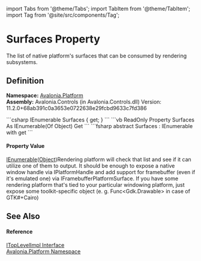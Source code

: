 import Tabs from '@theme/Tabs'; 
import TabItem from '@theme/TabItem'; 
import Tag from '@site/src/components/Tag'; 

# Surfaces Property


The list of native platform's surfaces that can be consumed by rendering subsystems.



## Definition
**Namespace:** <a href="N_Avalonia_Platform">Avalonia.Platform</a>  
**Assembly:** Avalonia.Controls (in Avalonia.Controls.dll) Version: 11.2.0+68ab391c0a3653e0722638e29fcbd9633c7fd386

<Tabs groupId="api-code-preview">
<TabItem value="csharp" label="C#">
```csharp
IEnumerable<Object> Surfaces { get; }
```
</TabItem>
<TabItem value="vb" label="VB">
```vb
ReadOnly Property Surfaces As IEnumerable(Of Object)
	Get
```
</TabItem>
<TabItem value="fsharp" label="F#">
```fsharp
abstract Surfaces : IEnumerable<Object> with get
```
</TabItem>
</Tabs>



#### Property Value
<a href="https://learn.microsoft.com/dotnet/api/system.collections.generic.ienumerable-1" target="_blank" rel="noopener noreferrer">IEnumerable</a>(<a href="https://learn.microsoft.com/dotnet/api/system.object" target="_blank" rel="noopener noreferrer">Object</a>)Rendering platform will check that list and see if it can utilize one of them to output. It should be enough to expose a native window handle via IPlatformHandle and add support for framebuffer (even if it's emulated one) via IFramebufferPlatformSurface. If you have some rendering platform that's tied to your particular windowing platform, just expose some toolkit-specific object (e. g. Func&lt;Gdk.Drawable&gt; in case of GTK#+Cairo)

## See Also


#### Reference
<a href="T_Avalonia_Platform_ITopLevelImpl">ITopLevelImpl Interface</a>  
<a href="N_Avalonia_Platform">Avalonia.Platform Namespace</a>  
